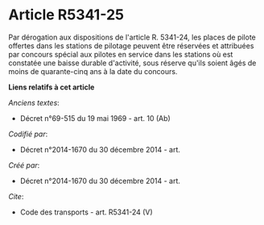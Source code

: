 # Article R5341-25

Par dérogation aux dispositions de l'article R. 5341-24, les places de pilote offertes dans les stations de pilotage peuvent
être réservées et attribuées par concours spécial aux pilotes en service dans les stations où est constatée une baisse
durable d'activité, sous réserve qu'ils soient âgés de moins de quarante-cinq ans à la date du concours.

**Liens relatifs à cet article**

_Anciens textes_:

  - Décret n°69-515 du 19 mai 1969 - art. 10 (Ab)

_Codifié par_:

  - Décret n°2014-1670 du 30 décembre 2014 - art.

_Créé par_:

  - Décret n°2014-1670 du 30 décembre 2014 - art.

_Cite_:

  - Code des transports - art. R5341-24 (V)
